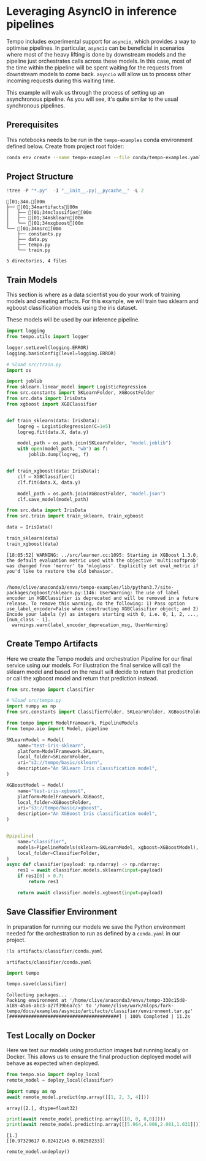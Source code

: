 # Leveraging AsyncIO in inference pipelines

Tempo includes experimental support for `asyncio`, which provides a way to optimise pipelines.
In particular, `asyncio` can be beneficial in scenarios where most of the heavy lifting is done by downstream models and the pipeline just orchestrates calls across these models.
In this case, most of the time within the pipeline will be spent waiting for the requests from downstream models to come back.
`asyncio` will allow us to process other incoming requests during this waiting time.

This example will walk us through the process of setting up an asynchronous pipeline.
As you will see, it's quite similar to the usual synchronous pipelines.

## Prerequisites

This notebooks needs to be run in the `tempo-examples` conda environment defined below. Create from project root folder:

```bash
conda env create --name tempo-examples --file conda/tempo-examples.yaml
```

## Project Structure


```python
!tree -P "*.py"  -I "__init__.py|__pycache__" -L 2
```

    [01;34m.[00m
    ├── [01;34martifacts[00m
    │   ├── [01;34mclassifier[00m
    │   ├── [01;34msklearn[00m
    │   └── [01;34mxgboost[00m
    └── [01;34msrc[00m
        ├── constants.py
        ├── data.py
        ├── tempo.py
        └── train.py
    
    5 directories, 4 files


## Train Models

This section is where as a data scientist you do your work of training models and creating artfacts.
For this example, we will train two sklearn and xgboost classification models using the iris dataset.

These models will be used by our inference pipeline.


```python
import logging
from tempo.utils import logger

logger.setLevel(logging.ERROR)
logging.basicConfig(level=logging.ERROR)
```


```python
# %load src/train.py
import os

import joblib
from sklearn.linear_model import LogisticRegression
from src.constants import SKLearnFolder, XGBoostFolder
from src.data import IrisData
from xgboost import XGBClassifier


def train_sklearn(data: IrisData):
    logreg = LogisticRegression(C=1e5)
    logreg.fit(data.X, data.y)

    model_path = os.path.join(SKLearnFolder, "model.joblib")
    with open(model_path, "wb") as f:
        joblib.dump(logreg, f)


def train_xgboost(data: IrisData):
    clf = XGBClassifier()
    clf.fit(data.X, data.y)

    model_path = os.path.join(XGBoostFolder, "model.json")
    clf.save_model(model_path)

```


```python
from src.data import IrisData
from src.train import train_sklearn, train_xgboost

data = IrisData()

train_sklearn(data)
train_xgboost(data)
```

    [18:05:52] WARNING: ../src/learner.cc:1095: Starting in XGBoost 1.3.0, the default evaluation metric used with the objective 'multi:softprob' was changed from 'merror' to 'mlogloss'. Explicitly set eval_metric if you'd like to restore the old behavior.


    /home/clive/anaconda3/envs/tempo-examples/lib/python3.7/site-packages/xgboost/sklearn.py:1146: UserWarning: The use of label encoder in XGBClassifier is deprecated and will be removed in a future release. To remove this warning, do the following: 1) Pass option use_label_encoder=False when constructing XGBClassifier object; and 2) Encode your labels (y) as integers starting with 0, i.e. 0, 1, 2, ..., [num_class - 1].
      warnings.warn(label_encoder_deprecation_msg, UserWarning)


## Create Tempo Artifacts

Here we create the Tempo models and orchestration Pipeline for our final service using our models.
For illustration the final service will call the sklearn model and based on the result will decide to return that prediction or call the xgboost model and return that prediction instead.


```python
from src.tempo import classifier
```


```python
# %load src/tempo.py
import numpy as np
from src.constants import ClassifierFolder, SKLearnFolder, XGBoostFolder

from tempo import ModelFramework, PipelineModels
from tempo.aio import Model, pipeline

SKLearnModel = Model(
    name="test-iris-sklearn",
    platform=ModelFramework.SKLearn,
    local_folder=SKLearnFolder,
    uri="s3://tempo/basic/sklearn",
    description="An SKLearn Iris classification model",
)

XGBoostModel = Model(
    name="test-iris-xgboost",
    platform=ModelFramework.XGBoost,
    local_folder=XGBoostFolder,
    uri="s3://tempo/basic/xgboost",
    description="An XGBoost Iris classification model",
)


@pipeline(
    name="classifier",
    models=PipelineModels(sklearn=SKLearnModel, xgboost=XGBoostModel),
    local_folder=ClassifierFolder,
)
async def classifier(payload: np.ndarray) -> np.ndarray:
    res1 = await classifier.models.sklearn(input=payload)
    if res1[0] > 0.7:
        return res1

    return await classifier.models.xgboost(input=payload)

```

## Save Classifier Environment

In preparation for running our models we save the Python environment needed for the orchestration to run as defined by a `conda.yaml` in our project.


```python
!ls artifacts/classifier/conda.yaml
```

    artifacts/classifier/conda.yaml



```python
import tempo

tempo.save(classifier)
```

    Collecting packages...
    Packing environment at '/home/clive/anaconda3/envs/tempo-330c15d8-a189-45a6-abc3-a27f39b6a7c5' to '/home/clive/work/mlops/fork-tempo/docs/examples/asyncio/artifacts/classifier/environment.tar.gz'
    [########################################] | 100% Completed | 11.2s


## Test Locally on Docker

Here we test our models using production images but running locally on Docker. This allows us to ensure the final production deployed model will behave as expected when deployed.


```python
from tempo.aio import deploy_local
remote_model = deploy_local(classifier)
```


```python
import numpy as np
await remote_model.predict(np.array([[1, 2, 3, 4]]))
```




    array([2.], dtype=float32)




```python
print(await remote_model.predict(np.array([[0, 0, 0,0]])))
print(await remote_model.predict(np.array([[5.964,4.006,2.081,1.031]])))
```

    [1.]
    [[0.97329617 0.02412145 0.00258233]]



```python
remote_model.undeploy()
```


```python

```
